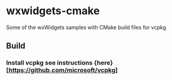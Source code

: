 # wxwidgets-cmake
Some of the wxWidgets samples with CMake build files for vcpkg
## Build
### Install vcpkg see instructions {here}[https://github.com/microsoft/vcpkg]
